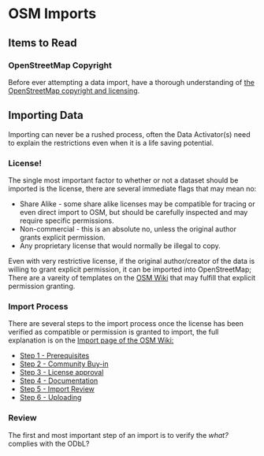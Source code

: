 # OSM Imports

## Items to Read

### OpenStreetMap Copyright

Before ever attempting a data import, have a thorough understanding of [the OpenStreetMap copyright and licensing](http://www.openstreetmap.org/copyright).

## Importing Data

Importing can never be a rushed process, often the Data Activator\(s\) need to explain the restrictions even when it is a life saving potential.

### License!

The single most important factor to whether or not a dataset should be imported is the license, there are several immediate flags that may mean no:

* Share Alike - some share alike licenses may be compatible for tracing or even direct import to OSM, but should be carefully inspected and may require specific permissions.
* Non-commercial - this is an absolute no, unless the original author grants explicit permission.
* Any proprietary license that would normally be illegal to copy.

Even with very restrictive license, if the original author/creator of the data is willing to grant explicit permission, it can be imported into OpenStreetMap; There are a vareity of templates on the [OSM Wiki](https://wiki.openstreetmap.org/wiki/Import/Getting_permission) that may fulfill that explicit permission granting.

### Import Process

There are several steps to the import process once the license has been verified as compatible or permission is granted to import, the full explanation is on the [Import page of the OSM Wiki:](http://wiki.openstreetmap.org/wiki/Import)

* [Step 1 - Prerequisites](http://wiki.openstreetmap.org/wiki/Import/Guidelines#Step_1_-_Prerequisites)
* [Step 2 - Community Buy-in](http://wiki.openstreetmap.org/wiki/Import/Guidelines#Step_2_-_Community_Buy-in)
* [Step 3 - License approval](http://wiki.openstreetmap.org/wiki/Import/Guidelines#Step_3_-_License_approval)
* [Step 4 - Documentation](http://wiki.openstreetmap.org/wiki/Import/Guidelines#Step_4_-_Documentation)
* [Step 5 - Import Review](http://wiki.openstreetmap.org/wiki/Import/Guidelines#Step_5_-_Import_Review)
* [Step 6 - Uploading](http://wiki.openstreetmap.org/wiki/Import/Guidelines#Step_6_-_Uploading)

### Review

The first and most important step of an import is to verify the _what?_ complies with the ODbL?

